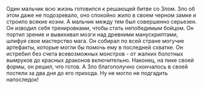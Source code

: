   Один мальчик всю жизнь готовился к решающей битве со Злом. Зло об этом даже не подозревало, оно спокойно жило в своем черном замке и строило всякие козни. А мальчик между тем был совершенно серьезен.
Он изводил себя тренировками, чтобы стать непобедимым бойцом. Он портил зрение и вывихивал мозги над древними манускриптами, шлифуя свое мастерство мага. Он собирал по всей стране могучие артефакты, которые могли бы помочь ему в последней схватке. Он истребил без счета всевозможных монстров - от жалких болотных вымруков до красных драконов включительно. Наконец, на пике своей формы, он решил, что готов.
А Зло благополучно скончалось в своей постели за два дня до его прихода.
Ну не могло не подгадить напоследок!    